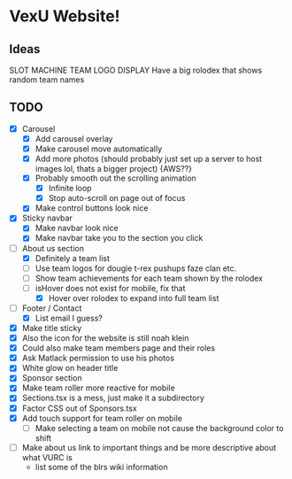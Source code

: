 # VexU Website!

## Ideas
SLOT MACHINE TEAM LOGO DISPLAY
Have a big rolodex that shows random team names

## TODO
- [x] Carousel
    - [x] Add carousel overlay
    - [x] Make carousel move automatically
    - [x] Add more photos (should probably just set up a server to host images lol, thats a bigger project) {AWS??}
    - [x] Probably smooth out the scrolling animation
        - [x] Infinite loop
        - [x] Stop auto-scroll on page out of focus
    - [x] Make control buttons look nice
- [x] Sticky navbar
    - [x] Make navbar look nice
    - [x] Make navbar take you to the section you click
- [ ] About us section
    - [x] Definitely a team list
    - [ ] Use team logos for dougie t-rex pushups faze clan etc.
    - [ ] Show team achievements for each team shown by the rolodex
    - [ ] isHover does not exist for mobile, fix that
        - [x] Hover over rolodex to expand into full team list
- [ ] Footer / Contact
    - [x] List email I guess?
- [x] Make title sticky
- [x] Also the icon for the website is still noah klein
- [x] Could also make team members page and their roles
- [x] Ask Matlack permission to use his photos
- [x] White glow on header title
- [x] Sponsor section
- [x] Make team roller more reactive for mobile
- [x] Sections.tsx is a mess, just make it a subdirectory
- [x] Factor CSS out of Sponsors.tsx
- [x] Add touch support for team roller on mobile
    - [ ] Make selecting a team on mobile not cause the background color to shift
- [ ] Make about us link to important things and be more descriptive about what VURC is
    - list some of the blrs wiki information
    